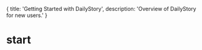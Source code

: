 {
	title: 'Getting Started with DailyStory',
	description: 'Overview of DailyStory for new users.'
}
# start